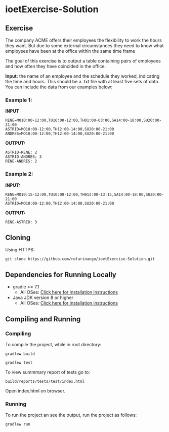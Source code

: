 # ioetExercise-Solution

## Exercise

The company ACME offers their employees the flexibility to work the hours they want. But due to some external circumstances they need to know what employees have been at the office within the same time frame

The goal of this exercise is to output a table containing pairs of employees and how often they have coincided in the office.

**Input:** the name of an employee and the schedule they worked, indicating the time and hours. This should be a .txt file with at least five sets of data. You can include the data from our examples below:

### Example 1:

**INPUT**
```
RENE=MO10:00-12:00,TU10:00-12:00,TH01:00-03:00,SA14:00-18:00,SU20:00- 21:00
ASTRID=MO10:00-12:00,TH12:00-14:00,SU20:00-21:00
ANDRES=MO10:00-12:00,TH12:00-14:00,SU20:00-21:00
```

**OUTPUT:**
```
ASTRID-RENE: 2
ASTRID-ANDRES: 3
RENE-ANDRES: 2
```

### Example 2:

**INPUT:**
```
RENE=MO10:15-12:00,TU10:00-12:00,TH013:00-13:15,SA14:00-18:00,SU20:00-21:00
ASTRID=MO10:00-12:00,TH12:00-14:00,SU20:00-21:00
```

**OUTPUT:**
```
RENE-ASTRID: 3
```

## Cloning

Using HTTPS:
```
git clone https://github.com/rofarinango/ioetExercise-Solution.git
```

## Dependencies for Running Locally
* gradle >= 7.1
  * All OSes: [Click here for installation instructions](https://gradle.org/install/)
* Java JDK version 8 or higher
  * All OSes: [Click here for installation instructions](https://docs.oracle.com/javase/8/docs/technotes/guides/install/install_overview.html)

## Compiling and Running

### Compiling
To compile the project, while in root directory:
```
gradlew build
```
```
gradlew test
```
To view summmary report of tests go to:
```
build/reports/tests/test/index.html
```
Open index.html on browser.

### Running
To run the project an see the output, run the project as follows:
```
gradlew run
```
